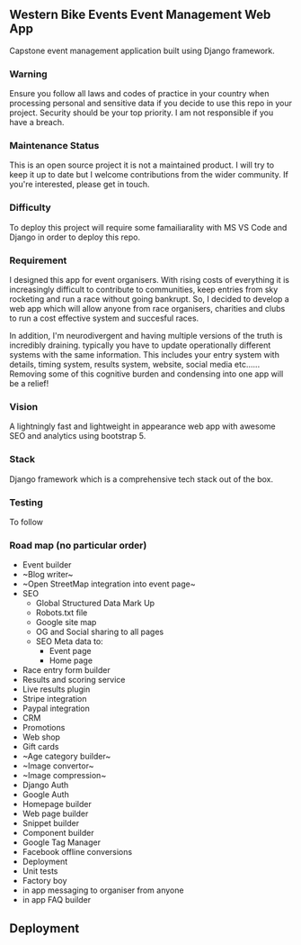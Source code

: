 ## Western Bike Events Event Management Web App
Capstone event management application built using Django framework. 

### Warning
Ensure you follow all laws and codes of practice in your country when processing personal and sensitive data if you decide to use this repo in your project. Security should be your top priority. I am not responsible if you have a breach.

### Maintenance Status
This is an open source project it is not a maintained product. I will try to keep it up to date but I welcome contributions from the wider community. If you're interested, please get in touch.

### Difficulty 
To deploy this project will require some famailiarality with MS VS Code and Django in order to deploy this repo. 

### Requirement
I designed this app for event organisers. With rising costs of everything it is increasingly difficult to contribute to communities, keep entries from sky rocketing and run a race without going bankrupt. So, I decided to develop a web app which will allow anyone from race organisers, charities and clubs to run a cost effective system and succesful races.

In addition, I'm neurodivergent and having multiple versions of the truth is incredibly draining. typically you have to update operationally different systems with the same information. This includes your entry system with details, timing system, results system, website, social media etc...... Removing some of this cognitive burden and condensing into one app will be a relief!

### Vision
A lightningly fast and lightweight in appearance web app with awesome SEO and analytics using bootstrap 5.

### Stack
Django framework which is a comprehensive tech stack out of the box. 

### Testing
To follow

### Road map (no particular order)
+ Event builder
+ ~Blog writer~
+ ~Open StreetMap integration into event page~
+ SEO
    + Global Structured Data Mark Up
    + Robots.txt file
    + Google site map
    + OG and Social sharing to all pages
    + SEO Meta data to:
        + Event page
        + Home page
+ Race entry form builder
+ Results and scoring service
+ Live results plugin
+ Stripe integration
+ Paypal integration
+ CRM
+ Promotions
+ Web shop
+ Gift cards
+ ~Age category builder~
+ ~Image convertor~
+ ~Image compression~
+ Django Auth
+ Google Auth
+ Homepage builder
+ Web page builder
+ Snippet builder
+ Component builder
+ Google Tag Manager 
+ Facebook offline conversions
+ Deployment
+ Unit tests
+ Factory boy
+ in app messaging to organiser from anyone
+ in app FAQ builder

## Deployment

